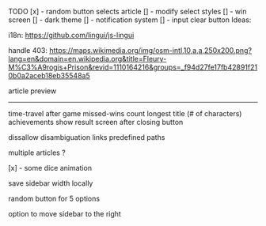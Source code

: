 TODO
[x] - random button selects article
[] - modify select styles
[] - win screen
[] - dark theme
[] - notification system
[] - input clear button
Ideas:

i18n: https://github.com/lingui/js-lingui

handle 403:
https://maps.wikimedia.org/img/osm-intl,10,a,a,250x200.png?lang=en&domain=en.wikipedia.org&title=Fleury-M%C3%A9rogis+Prison&revid=1110164216&groups=_f94d27fe17fb42891f210b0a2aceb18eb35548a5

article preview

---

time-travel after game
missed-wins count
longest title (# of characters)
achievements
show result screen after closing button

dissallow disambiguation links
predefined paths

multiple articles ?

[x] - some dice animation

save sidebar width locally

random button for 5 options

option to move sidebar to the right
